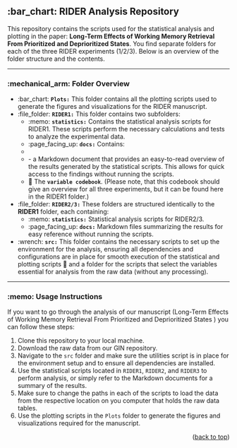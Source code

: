 <h2> :bar_chart: <strong>RIDER Analysis Repository</strong></h2>


This repository contains the scripts used for the statistical analysis and plotting in the paper: <strong>Long-Term Effects of Working Memory Retrieval From Prioritized and Deprioritized States</strong>. You find separate folders for each of the three RIDER experiments (1/2/3). Below is an overview of the folder structure and the contents.</p>

<hr>

<h3> :mechanical_arm: <strong>Folder Overview</strong></h3>

<ul>
  <li> :bar_chart: <strong><code>Plots:</code></strong> This folder contains all the plotting scripts used to generate the figures and visualizations for the RIDER manuscript.</li>

  <li> :file_folder: <strong><code>RIDER1:</code></strong> This folder contains two subfolders:
    <ul>
      <li> :memo: <strong><code>statistics:</code></strong> Contains the statistical analysis scripts for RIDER1. These scripts perform the necessary calculations and tests to analyze the experimental data.</li>
      <li> :page_facing_up: <strong><code>docs:</code></strong> Contains:<li>
          <li> - a Markdown document that provides an easy-to-read overview of the results generated by the statistical scripts. This allows for quick access to the findings without running the scripts.</li>
          <li> &#128213; The <strong><code>variable codebook</code></strong>. (Please note, that this codebook should give an overview for all three experiments, but it can be found here in the RIDER1 folder.)</li>
    </ul>
  </li>

  <li> :file_folder: <strong><code>RIDER2/3:</code></strong> These folders are structured identically to the <strong>RIDER1</strong> folder, each containing:
    <ul>
      <li> :memo: <strong><code>statistics:</code></strong> Statistical analysis scripts for RIDER2/3.</li>
      <li> :page_facing_up: <strong><code>docs:</code></strong> Markdown files summarizing the results for easy reference without running the scripts.</li>
    </ul>
  </li>

  <li> :wrench: <strong><code>src:</code></strong> This folder contains the necessary scripts to set up the environment for the analysis, ensuring all dependencies and configurations are in place for smooth execution of the statistical and plotting scripts &#128209; and a folder for the scripts that select the variables essential for analysis from the raw data (without any processing).</li>
</ul>

<hr>

<h3> :memo: <strong>Usage Instructions</strong></h3>

<p>If you want to go through the analysis of our manuscript (Long-Term Effects of Working Memory Retrieval From Prioritized and Deprioritized States
) you can follow these steps:</p>
<ol>
  <li> Clone this repository to your local machine.</li>
  <li> Download the raw data from our GIN repository.</li>
  <li> Navigate to the <code>src</code> folder and make sure the utilities script is in place for the environment setup and to ensure all dependencies are installed.</li>
  <li> Use the statistical scripts located in <code>RIDER1</code>, <code>RIDER2</code>, and <code>RIDER3</code> to perform analysis, or simply refer to the Markdown documents for a summary of the results.</li>
  <li> Make sure to change the paths in each of the scripts to load the data from the respective location on you computer that holds the raw data tables.</li>
  <li> Use the plotting scripts in the <code>Plots</code> folder to generate the figures and visualizations required for the manuscript.</li>
</ol>

<p align="right">(<a href="#readme-top">back to top</a>)</p>
